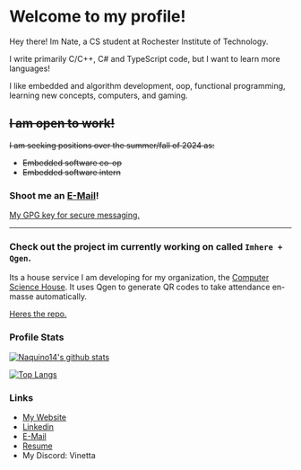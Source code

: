 # Welcome to my profile!

Hey there! Im Nate, a CS student at Rochester Institute of Technology.

I write primarily C/C++, C# and TypeScript code, but I want to learn more languages!

I like embedded and algorithm development, oop, functional programming, learning new concepts, computers, and gaming.

## ~~I am open to work!~~
~~I am seeking positions over the summer/fall of 2024 as:~~
* ~~Embedded software co-op~~
* ~~Embedded software intern~~

### Shoot me an [E-Mail](mailto:naquino14@outlook.com)!
[My GPG key for secure messaging.](https://csh.rit.edu/~fish/Nathaniel%20Aquino_0x426C56DD_public.asc)

___

### Check out the project im currently working on called `Imhere + Qgen`. 
Its a house service I am developing for my organization, the [Computer Science House](https://csh.rit.edu/). It uses Qgen to generate QR codes to take attendance en-masse automatically. 

[Heres the repo.](https://github.com/ComputerScienceHouse/ImHere)

### Profile Stats
[![Naquino14's github stats](https://github-readme-stats.vercel.app/api?username=naquino14&show_icons=true&theme=onedark)](https://github.com/anuraghazra/github-readme-stats)

[![Top Langs](https://github-readme-stats.vercel.app/api/top-langs/?username=naquino14&theme=onedark)](https://github.com/anuraghazra/github-readme-stats)

### Links

* [My Website](http://nateaq.0x.no/)
* [Linkedin](https://www.linkedin.com/in/nathaniel-aquino)
* [E-Mail](mailto:naquino14@outlook.com)
* [Resume](https://csh.rit.edu/~fish/Nathaniel%20Aquino%20-%20Resume.pdf)
* My Discord: Vinetta

